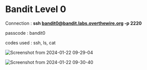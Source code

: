 # Bandit Level 0

Connection : **ssh bandit0@bandit.labs.overthewire.org -p 2220**

passcode : bandit0

codes used : ssh, ls, cat


![Screenshot from 2024-01-22 09-29-04](https://github.com/Saiwilan/Bandit-otw/assets/138218032/bae91029-1f5a-4f6a-a051-86c3349f5c16)


![Screenshot from 2024-01-22 09-30-40](https://github.com/Saiwilan/Bandit-otw/assets/138218032/ea41f943-da9f-46d4-b5ac-8e3c7dbf0e7e)
